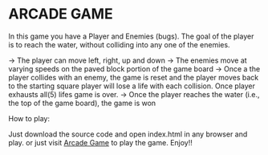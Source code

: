 ARCADE GAME
===============================

In this game you have a Player and Enemies (bugs). The goal of the player is to reach the water, without colliding into any one of the enemies.

-> The player can move left, right, up and down
-> The enemies move at varying speeds on the paved block portion of the game board
-> Once a the player collides with an enemy, the game is reset and the player moves back to the starting square
   player will lose a life with each collision. Once player exhausts all(5) lifes game is over.
-> Once the player reaches the water (i.e., the top of the game board), the game is won

How to play:

Just download the source code and open index.html in any browser and play. or just visit
[Arcade Game](https://pben369.github.io/arcade-game/) to play the game. Enjoy!!
